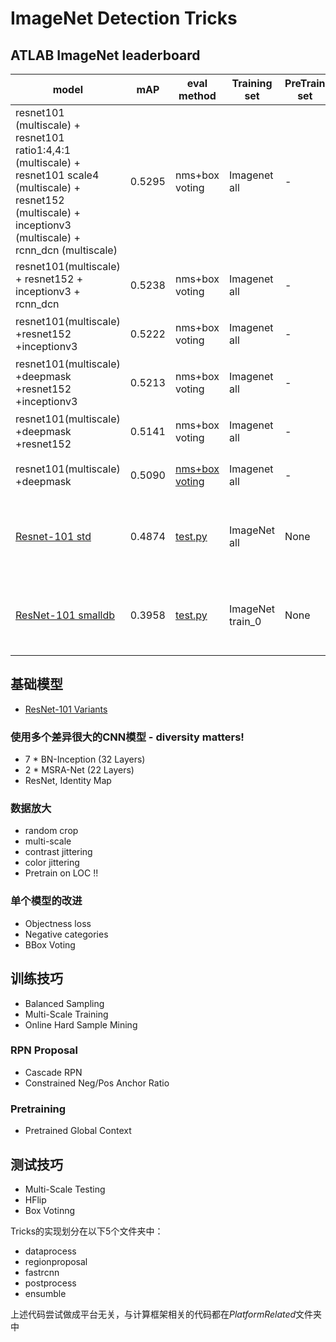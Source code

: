 # ImageNet Detection Tricks

## ATLAB ImageNet leaderboard
| model | mAP | eval method | Training set | PreTrain set | Training Log | Eval Log | Base Module| config |
| ----- |---|---|---|---|---|---|---|---|
| resnet101 (multiscale) + resnet101 ratio1:4,4:1 (multiscale) + resnet101 scale4 (multiscale) + resnet152 (multiscale) + inceptionv3 (multiscale) + rcnn_dcn (multiscale) | 0.5295 |nms+box voting | Imagenet all|-|-|-|-|NMS＝0.5 IoU_Thresh=0.5 score_Thresh=0.1 |
| resnet101(multiscale) + resnet152 + inceptionv3 + rcnn_dcn | 0.5238 |nms+box voting | Imagenet all|-|-|-|-|NMS＝0.5 IoU_Thresh=0.5 score_Thresh=0.1 |
| resnet101(multiscale) +resnet152 +inceptionv3 | 0.5222 |nms+box voting | Imagenet all|-|-|-|-|NMS＝0.5 IoU_Thresh=0.5 score_Thresh=0.1 |
| resnet101(multiscale) +deepmask +resnet152 +inceptionv3 | 0.5213 |nms+box voting | Imagenet all|-|-|-|-|NMS＝0.5 IoU_Thresh=0.5 score_Thresh=0.1 |
| resnet101(multiscale) +deepmask +resnet152|0.5141 |nms+box voting | Imagenet all|-|-|-|-|NMS＝0.5 IoU_Thresh=0.5 score_Thresh=0.1 |
| resnet101(multiscale) +deepmask | 0.5090 | [nms+box voting](https://github.com/ataraxialab/DetectionTricks/blob/dev/ensemble/BoxVoting.md) | Imagenet all | - | - | - | -| NMS＝0.5 IoU_Thresh=0.5 score_Thresh=0.1 |
|[Resnet-101 std](http://op3uxikvk.bkt.clouddn.com/resnet-101-all.params)|0.4874|[test.py](https://github.com/likelyzhao/mxnet/blob/dev-faster-rcnn/example/rcnn/test.py)|ImageNet all|None|[Train](http://op3uxikvk.bkt.clouddn.com/resnet-101-all-train.log)|[Test](http://op3uxikvk.bkt.clouddn.com/resnet-101-all-test.log)|[Resnet-101 param](http://data.dmlc.ml/mxnet/models/imagenet/resnet/101-layers/resnet-101-0000.params) [Resnet 101 modeljson](http://data.dmlc.ml/mxnet/models/imagenet/resnet/101-layers/resnet-101-symbol.json)|[config](https://github.com/likelyzhao/mxnet/blob/dev-faster-rcnn/example/rcnn/rcnn/config.py)|
|[ResNet-101 smalldb](http://op3uxikvk.bkt.clouddn.com/resnet101-params)|0.3958|[test.py](https://github.com/likelyzhao/mxnet/blob/dev-faster-rcnn/example/rcnn/test.py)|ImageNet train_0| None |[Train](http://op3uxikvk.bkt.clouddn.com/Resnet101-smalldb-train.log)|[Eval](http://op3uxikvk.bkt.clouddn.com/Resnet101-smalldb-eval.log)|[Resnet-101 param](http://data.dmlc.ml/mxnet/models/imagenet/resnet/101-layers/resnet-101-0000.params) [Resnet 101 modeljson](http://data.dmlc.ml/mxnet/models/imagenet/resnet/101-layers/resnet-101-symbol.json)|[config](https://github.com/likelyzhao/mxnet/blob/dev-faster-rcnn/example/rcnn/rcnn/config.py)



## 基础模型
* [ResNet-101 Variants](http://op3uxikvk.bkt.clouddn.com/resnet101-params)

### 使用多个差异很大的CNN模型 - diversity matters!
* 7 * BN-Inception (32 Layers)
* 2 * MSRA-Net (22 Layers)
* ResNet, Identity Map

### 数据放大
* random crop
* multi-scale
* contrast jittering
* color jittering
* Pretrain on LOC !!

### 单个模型的改进
* Objectness loss
* Negative categories
* BBox Voting

## 训练技巧
* Balanced Sampling
* Multi-Scale Training
* Online Hard Sample Mining

### RPN Proposal
* Cascade RPN
* Constrained Neg/Pos Anchor Ratio

### Pretraining
* Pretrained Global Context


## 测试技巧
* Multi-Scale Testing
* HFlip
* Box Votinng


Tricks的实现划分在以下5个文件夹中：
* dataprocess
* regionproposal
* fastrcnn
* postprocess
* ensumble

上述代码尝试做成平台无关，与计算框架相关的代码都在*PlatformRelated*文件夹中


